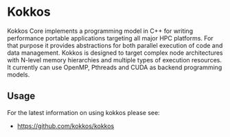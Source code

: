 # Kokkos

Kokkos Core implements a programming model in C++ for writing
performance portable applications targeting all major HPC
platforms. For that purpose it provides abstractions for both parallel
execution of code and data management.  Kokkos is designed to target
complex node architectures with N-level memory hierarchies and
multiple types of execution resources. It currently can use OpenMP,
Pthreads and CUDA as backend programming models.

## Usage

For the latest information on using kokkos please see:

 * https://github.com/kokkos/kokkos
